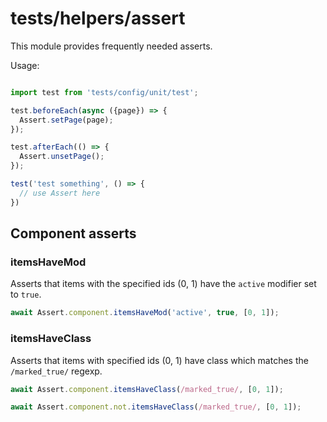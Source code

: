 # tests/helpers/assert

This module provides frequently needed asserts.

Usage:


```typescript

import test from 'tests/config/unit/test';

test.beforeEach(async ({page}) => {
  Assert.setPage(page);
});

test.afterEach(() => {
  Assert.unsetPage();
});

test('test something', () => {
  // use Assert here
})

```

## Component asserts

### itemsHaveMod

Asserts that items with the specified ids (0, 1) have the `active` modifier set to `true`.

```typescript
await Assert.component.itemsHaveMod('active', true, [0, 1]);
```

### itemsHaveClass

Asserts that items with specified ids (0, 1) have class which matches the `/marked_true/` regexp.

```typescript
await Assert.component.itemsHaveClass(/marked_true/, [0, 1]);

await Assert.component.not.itemsHaveClass(/marked_true/, [0, 1]);
```
